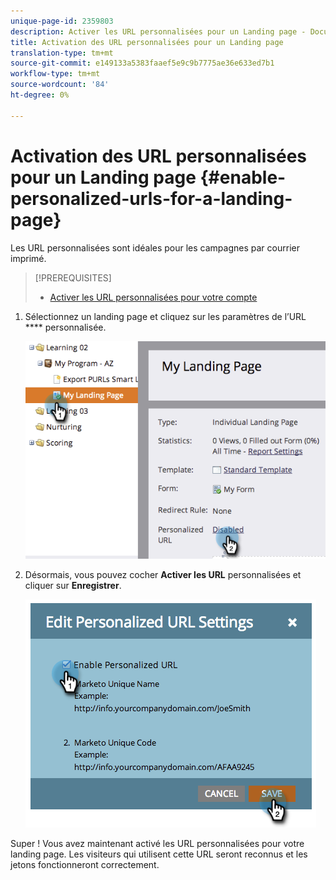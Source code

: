 ```yaml
---
unique-page-id: 2359803
description: Activer les URL personnalisées pour un Landing page - Documentation marketing - Documentation du produit
title: Activation des URL personnalisées pour un Landing page
translation-type: tm+mt
source-git-commit: e149133a5383faaef5e9c9b7775ae36e633ed7b1
workflow-type: tm+mt
source-wordcount: '84'
ht-degree: 0%

---
```



# Activation des URL personnalisées pour un Landing page {#enable-personalized-urls-for-a-landing-page}

Les URL personnalisées sont idéales pour les campagnes par courrier imprimé.

>[!PREREQUISITES]
>
>* [Activer les URL personnalisées pour votre compte](enable-personalized-urls-for-your-account.md)

>



1. Sélectionnez un landing page et cliquez sur les paramètres de l’URL **** personnalisée.

   ![](assets/image2014-9-18-13-3a24-3a3.png)

1. Désormais, vous pouvez cocher **Activer les URL** personnalisées et cliquer sur **Enregistrer**.

   ![](assets/image2014-9-18-13-3a23-3a53.png)

Super ! Vous avez maintenant activé les URL personnalisées pour votre landing page. Les visiteurs qui utilisent cette URL seront reconnus et les jetons fonctionneront correctement.
